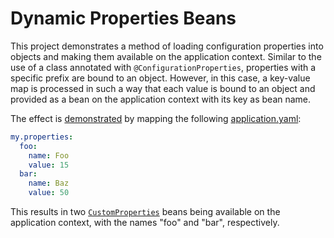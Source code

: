 # Dynamic Properties Beans

This project demonstrates a method of loading configuration properties into objects and making them available on the application context. Similar to the use of a class annotated with `@ConfigurationProperties`, properties with a specific prefix are bound to an object. However, in this case, a key-value map is processed in such a way that each value is bound to an object and provided as a bean on the application context with its key as bean name.

The effect is [demonstrated](src/test/java/com/example/demo/DemoApplicationTests.java) by mapping the following [application.yaml](src/test/resources/application.yml):
```yml
my.properties:
  foo:
    name: Foo
    value: 15
  bar:
    name: Baz
    value: 50
```

This results in two [`CustomProperties`](src/main/java/com/example/demo/CustomProperties.java) beans being available on the application context, with the names "foo" and "bar", respectively.

